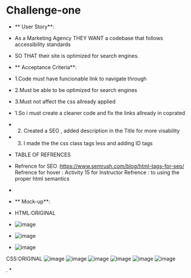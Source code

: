 # Challenge-one
* ** User Story**:
* As a Marketing Agency THEY WANT a codebase that follows accessibility standards
* SO THAT their site is optimized for search engines.

* ** Acceptance Criteria**:
* 1.Code must have funcionable link to navigate through
* 2.Must be able to be optimized for search engines 
* 3.Must not affect the css allready applied 

* 1.So i must create a cleaner code and fix the links allready in coprated
* 2. Created a SEO , added description in the Title for more visability
* 3. I made the the css class tags less and adding ID tags 

* TABLE OF REFRENCES
* Refrence for SEO :https://www.semrush.com/blog/html-tags-for-seo/
Refrence for hover : Activity 15 for Instructor
Refrence : to using the proper html semantics 


* 
* ** Mock-up**:
* HTML:ORIGINAL
* ![image](https://github.com/S-via/Challenge-one/assets/168160925/4616a3ca-4084-40d7-ab81-c528f1f0f5d0)
* ![image](https://github.com/S-via/Challenge-one/assets/168160925/d4859d2d-3c8c-4496-93c9-b47cfbf6173d)
* ![image](https://github.com/S-via/Challenge-one/assets/168160925/ad50f418-6c65-4b03-8e09-562b1f3b6af4)

CSS:ORIGINAL 
![image](https://github.com/S-via/Challenge-one/assets/168160925/1f1066c1-ef4c-44ed-8264-b00a8de346c5)
![image](https://github.com/S-via/Challenge-one/assets/168160925/f82e6b54-7ec0-4c83-b238-abfb99daa202)
![image](https://github.com/S-via/Challenge-one/assets/168160925/66635ac8-9ea2-4c93-bd8b-00f5e65be9e7)
![image](https://github.com/S-via/Challenge-one/assets/168160925/0311b936-1558-43af-b4d1-499fdaf85b04)
![image](https://github.com/S-via/Challenge-one/assets/168160925/5335541e-354b-40c6-8e98-d4189794bc53)
![image](https://github.com/S-via/Challenge-one/assets/168160925/433dc61f-c338-46dd-b94c-695736a796e1)





.
* 

